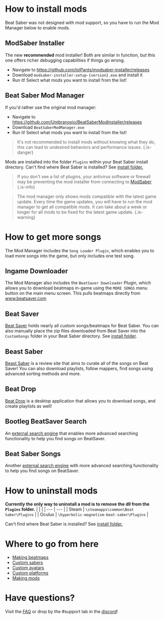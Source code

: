 <!-- TITLE: Beginners Guide -->
<!-- SUBTITLE: Getting Started -->

# How to install mods

Beat Saber was not designed with mod support, so you have to run the Mod Manager below to enable mods.

## ModSaber Installer
The new **recommended** mod installer! Both are similar in function, but this one offers richer debugging capabilities if things go wrong.
* Navigate to https://github.com/lolPants/modsaber-installer/releases
* Download `modsaber-installer-setup-{version}.exe` and install it
* Run it! Select what mods you want to install from the list!

## Beat Saber Mod Manager
If you'd rather use the original mod manager:
* Navigate to https://github.com/Umbranoxio/BeatSaberModInstaller/releases
* Download `BeatSaberModManager.exe`
* Run it! Select what mods you want to install from the list!

> It's not recommended to install mods without knowing what they do, this can lead to undesired behaviors and performance issues.
{.is-danger}

Mods are installed into the folder `Plugins` within your Beat Saber install directory.
Can't find where Beat Saber is installed? See [install folder.](faq/install-folder)

> If you don't see a list of plugins, your antivirus software or firewall may be preventing the mod installer from connecting to [ModSaber](https://www.modsaber.org/).
{.is-info} 

> The mod manager only shows mods compatible with the latest game update.
> Every time the game updates, you will have to run the mod manager to get all compatible mods.
> It can take about a week or longer for all mods to be fixed for the latest game update.
{.is-warning}

# How to get more songs
The Mod Manager includes the `Song Loader Plugin`, which enables you to load more songs into the game, but only includes one test song.

## Ingame Downloader
The Mod Manager also includes the `BeatSaver Downloader` Plugin, which allows you to download beatmaps in-game using the `MORE SONGS` menu button on the main menu screen. This pulls beatmaps directly from www.beatsaver.com

## Beat Saver
[Beat Saver](https://www.beatsaver.com) holds nearly all custom songs/beatmaps for Beat Saber.
You can also manually place the zip files downloaded from Beat Saver into the `CustomSongs` folder in your Beat Saber directory. 
See [install folder](FAQ/install-folder).

## Beast Saber
[Beast Saber](https://www.bsaber.com) is a review site that aims to curate all of the songs on Beat Saver! You can also download playlists, follow mappers, find songs using advanced sorting methods and more.

## Beat Drop
[Beat Drop](https://bsaber.com/beatdrop/) is a desktop application that allows you to download songs, and create playlists as well!

## Bootleg BeatSaver Search
An [external search engine](http://bootleg-beatsaver.com/) that enables more advanced searching functionality to help you find songs on BeatSaver.

## Beat Saber Songs
Another [external search engine](https://beatsaber-songs.herokuapp.com/) with more advanced searching functionality to help you find songs on BeatSaver.
# How to uninstall mods
**Currently the only way to uninstall a mod is to remove the dll from the `Plugins` folder.**
|  |  |
| --- | --- |
| Steam | `\steamapps\common\Beat Saber\Plugins` |
| Oculus | `\hyperbolic-magnetism-beat-saber\Plugins` | 

Can't find where Beat Saber is installed? See [install folder.](faq/install-folder)

# Where to go from here
* [Making beatmaps](mapping)
* [Custom sabers](models/custom-sabers)
* [Custom avatars](models/custom-avatars)
* [Custom platforms](models/custom-platforms)
* [Making mods](modding)

# Have questions?
Visit the [FAQ](faq) or drop by the #support tab in the [discord](https://discord.gg/beatsabermods)!